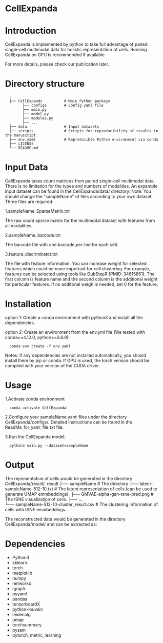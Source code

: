 # CellExpanda
# Introduction
CellExpanda is implemented by python to take full advantage of paired single-cell multimodal data for holistic representation of cells. Running CellExpanda on GPU is recommended if available.

For more details, please check our publication later.


# Directory structure
      .
      ├── CellExpands          # Main Python package
            ├── configs        # Config yaml file 
            ├── main.py
            ├── model.py
            ├── modules.py
            ├── ...  
      ├── data                 # Input datasets
      ├── scripts              # Scripts for reproducibility of results in the manuscript
      ├── env.yaml             # Reproducible Python environment via conda
      ├── LICENSE
      └── README.md



# Input Data
CellExpanda takes count matrices from paired single-cell multimodal data. There is no limitation for the types and numbers of modalities.
An expample input dataset can be found in the CellExpanda/data/ directory. Note: You should change the "sampleName" of files according to your own dataset.
Three files are required:

1.sampleName_SparseMatrix.txt 

The raw count sparse matrix for the multimodal dataset with features from all modalities.

2.sampleName_barcode.txt  

The barcode file with one barcode per line for each cell.

3.feature_discriminator.txt  

The file with feature information. You can increase weight for selected features which could be more important for cell clustering. For example, features can be selected using tools like DubStepR (PMID: 34615861). The first column is feature name and the second column is the additional weight for particular features. If no additonal weigh is needed, set 0 for the feature.



# Installation
option 1:
Create a conda environment with python3 and install all the dependencies.

option 2:
Create an environment from the env.yml file (We tested with conda==4.12.0, python==3.6.9).

      conda env create -f env.yaml

Notes: 
If any dependencies are not installed automatically, you should install them by pip or conda.
If GPU is used, the torch version should be compiled with your version of the CUDA driver.


# Usage
1.Activate conda environment

      conda activate CellExpanda

2.Configure your sampleName.yaml files under the directory CellExpanda/configs/. Detailed instructions can be found in the ReadMe_for_yaml_file.txt file.

3.Run the CellExpanda model.

      python3 main.py --dataset=sampleName

# Output 
The representation of cells would be generated in the directory CellExpanda/result/.
      result
      ├── sampleName         # The directory 
            ├── latent-sampleName-512-10.txt        # The latent representation of cells (can be used to generate UMAP emmbeddings).
            ├── GMVAE-alpha-gan-tsne-pred.png       # The tSNE visualization of cells. 
            ├── ...  
      └── sampleName-512-10-cluster_result.csv      # The clustering information of cells with tSNE emmbeddings. 
      
The reconstructed data would be generated in the directory CellExpanda/model/ and can be extracted as: 

# Dependencies
+ Python3
+ sklearn
+ torch
+ matplotlib
+ numpy
+ networkx
+ igraph
+ pyyaml
+ pandas
+ tensorboardX
+ python-louvain
+ leidenalg
+ umap
+ torchsummary
+ pysam
+ pytorch_metric_learning
